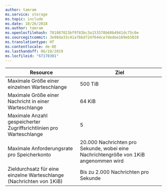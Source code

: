 ```yaml
---
author: tamram
ms.service: storage
ms.topic: include
ms.date: 10/26/2018
ms.author: tamram
ms.openlocfilehash: 781087023bf9783bc3a153578b60b4941dc75c0e
ms.sourcegitcommit: 3e98da33c41a7bbd724f644ce7dedee169eb5028
ms.translationtype: HT
ms.contentlocale: de-DE
ms.lasthandoff: 06/18/2019
ms.locfileid: "67178301"
---
```

| Resource | Ziel |
|----------|---------------|
| Maximale Größe einer einzelnen Warteschlange | 500 TiB |
| Maximale Größe einer Nachricht in einer Warteschlange | 64 KiB |
| Maximale Anzahl gespeicherter Zugriffsrichtlinien pro Warteschlange | 5 |
| Maximale Anforderungsrate pro Speicherkonto | 20.000 Nachrichten pro Sekunde, wobei eine Nachrichtengröße von 1KiB angenommen wird |
| Zieldurchsatz für eine einzelne Warteschlange (Nachrichten von 1KiB) | Bis zu 2.000 Nachrichten pro Sekunde |

